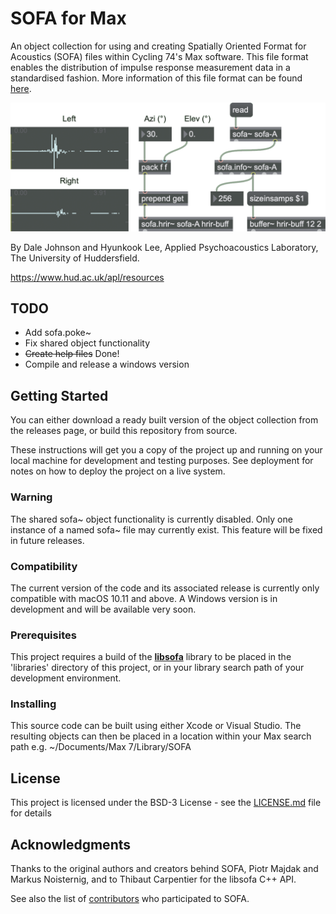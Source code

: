 # SOFA for Max

An object collection for using and creating Spatially Oriented Format for Acoustics (SOFA) files within Cycling 74's Max software. This file format enables the distribution of impulse response measurement data in a standardised fashion. More information of this file format can be found [here](https://www.sofaconventions.org/mediawiki/index.php/SOFA_(Spatially_Oriented_Format_for_Acoustics)).

![Workflow](Workflow.png)

By Dale Johnson and Hyunkook Lee, Applied Psychoacoustics Laboratory, The University of Huddersfield.

https://www.hud.ac.uk/apl/resources

## TODO

* Add sofa.poke~
* Fix shared object functionality
* ~~Create help files~~ Done!
* Compile and release a windows version

## Getting Started

You can either download a ready built version of the object collection from the releases page, or build this repository from source.

These instructions will get you a copy of the project up and running on your local machine for development and testing purposes. See deployment for notes on how to deploy the project on a live system.

### Warning

The shared sofa~ object functionality is currently disabled. Only one instance of a named sofa~ file may currently exist. This feature will be fixed in future releases.

### Compatibility

The current version of the code and its associated release is currently only compatible with macOS 10.11 and above. A Windows version is in development and will be available very soon.

### Prerequisites

This project requires a build of the **[libsofa](https://github.com/sofacoustics/API_Cpp)** library to be placed in the 'libraries' directory of this project, or in your library search path of your development environment.

### Installing

This source code can be built using either Xcode or Visual Studio. The resulting objects can then be placed in a location within your Max search path e.g. ~/Documents/Max 7/Library/SOFA

## License

This project is licensed under the BSD-3 License - see the [LICENSE.md](LICENSE.md) file for details

## Acknowledgments

Thanks to the original authors and creators behind SOFA, Piotr Majdak and Markus Noisternig, and to Thibaut Carpentier for the libsofa C++ API.

See also the list of [contributors](https://www.sofaconventions.org/mediawiki/index.php/People_behind_SOFA) who participated to SOFA.
